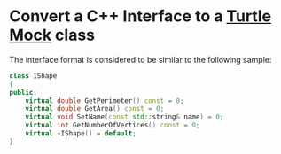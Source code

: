 

# Convert a C++ Interface to a [Turtle Mock](http://turtle.sourceforge.net/) class

The interface format is considered to be similar to the following sample:

```cpp
class IShape
{
public:
    virtual double GetPerimeter() const = 0;
    virtual double GetArea() const = 0;
    virtual void SetName(const std::string& name) = 0;
    virtual int GetNumberOfVertices() const = 0;
    virtual ~IShape() = default;
}
```
